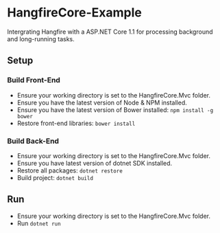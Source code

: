 # HangfireCore-Example
Intergrating Hangfire with a ASP.NET Core 1.1 for processing background and long-running tasks.

## Setup
### Build Front-End
* Ensure your working directory is set to the HangfireCore.Mvc folder.
* Ensure you have the latest version of Node & NPM installed.
* Ensure you have the latest version of Bower installed: `npm install -g bower`
* Restore front-end libraries: `bower install`
### Build Back-End
* Ensure your working directory is set to the HangfireCore.Mvc folder.
* Ensure you have latest version of dotnet SDK installed.
* Restore all packages: `dotnet restore`
* Build project: `dotnet build`  

## Run
* Ensure your working directory is set to the HangfireCore.Mvc folder.
* Run `dotnet run` 

